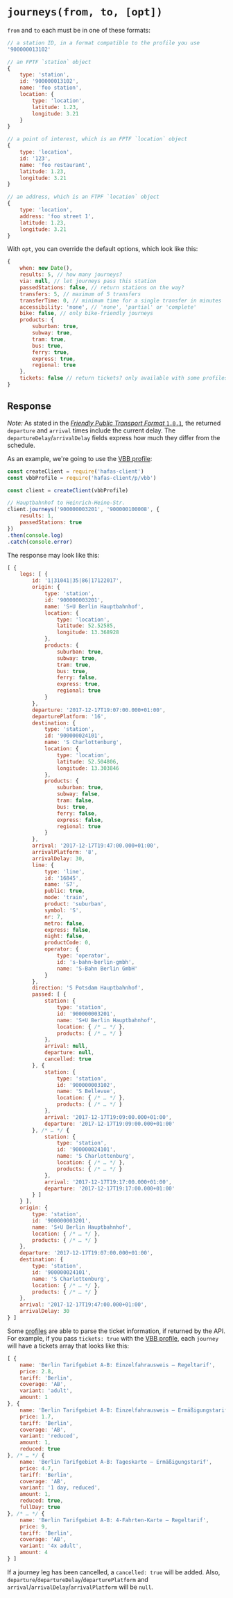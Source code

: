 # `journeys(from, to, [opt])`

`from` and `to` each must be in one of these formats:

```js
// a station ID, in a format compatible to the profile you use
'900000013102'

// an FPTF `station` object
{
	type: 'station',
	id: '900000013102',
	name: 'foo station',
	location: {
		type: 'location',
		latitude: 1.23,
		longitude: 3.21
	}
}

// a point of interest, which is an FPTF `location` object
{
	type: 'location',
	id: '123',
	name: 'foo restaurant',
	latitude: 1.23,
	longitude: 3.21
}

// an address, which is an FTPF `location` object
{
	type: 'location',
	address: 'foo street 1',
	latitude: 1.23,
	longitude: 3.21
}
```

With `opt`, you can override the default options, which look like this:

```js
{
	when: new Date(),
	results: 5, // how many journeys?
	via: null, // let journeys pass this station
	passedStations: false, // return stations on the way?
	transfers: 5, // maximum of 5 transfers
	transferTime: 0, // minimum time for a single transfer in minutes
	accessibility: 'none', // 'none', 'partial' or 'complete'
	bike: false, // only bike-friendly journeys
	products: {
		suburban: true,
		subway: true,
		tram: true,
		bus: true,
		ferry: true,
		express: true,
		regional: true
	},
	tickets: false // return tickets? only available with some profiles
}
```

## Response

*Note:* As stated in the [*Friendly Public Transport Format* `1.0.1`](https://github.com/public-transport/friendly-public-transport-format/tree/1.0.1), the returned `departure` and `arrival` times include the current delay. The `departureDelay`/`arrivalDelay` fields express how much they differ from the schedule.

As an example, we're going to use the [VBB profile](../p/vbb):

```js
const createClient = require('hafas-client')
const vbbProfile = require('hafas-client/p/vbb')

const client = createClient(vbbProfile)

// Hauptbahnhof to Heinrich-Heine-Str.
client.journeys('900000003201', '900000100008', {
	results: 1,
	passedStations: true
})
.then(console.log)
.catch(console.error)
```

The response may look like this:

```js
[ {
	legs: [ {
		id: '1|31041|35|86|17122017',
		origin: {
			type: 'station',
			id: '900000003201',
			name: 'S+U Berlin Hauptbahnhof',
			location: {
				type: 'location',
				latitude: 52.52585,
				longitude: 13.368928
			},
			products: {
				suburban: true,
				subway: true,
				tram: true,
				bus: true,
				ferry: false,
				express: true,
				regional: true
			}
		},
		departure: '2017-12-17T19:07:00.000+01:00',
		departurePlatform: '16',
		destination: {
			type: 'station',
			id: '900000024101',
			name: 'S Charlottenburg',
			location: {
				type: 'location',
				latitude: 52.504806,
				longitude: 13.303846
			},
			products: {
				suburban: true,
				subway: false,
				tram: false,
				bus: true,
				ferry: false,
				express: false,
				regional: true
			}
		},
		arrival: '2017-12-17T19:47:00.000+01:00',
		arrivalPlatform: '8',
		arrivalDelay: 30,
		line: {
			type: 'line',
			id: '16845',
			name: 'S7',
			public: true,
			mode: 'train',
			product: 'suburban',
			symbol: 'S',
			nr: 7,
			metro: false,
			express: false,
			night: false,
			productCode: 0,
			operator: {
				type: 'operator',
				id: 's-bahn-berlin-gmbh',
				name: 'S-Bahn Berlin GmbH'
			}
		},
		direction: 'S Potsdam Hauptbahnhof',
		passed: [ {
			station: {
				type: 'station',
				id: '900000003201',
				name: 'S+U Berlin Hauptbahnhof',
				location: { /* … */ },
				products: { /* … */ }
			},
			arrival: null,
			departure: null,
			cancelled: true
		}, {
			station: {
				type: 'station',
				id: '900000003102',
				name: 'S Bellevue',
				location: { /* … */ },
				products: { /* … */ }
			},
			arrival: '2017-12-17T19:09:00.000+01:00',
			departure: '2017-12-17T19:09:00.000+01:00'
		}, /* … */ {
			station: {
				type: 'station',
				id: '900000024101',
				name: 'S Charlottenburg',
				location: { /* … */ },
				products: { /* … */ }
			},
			arrival: '2017-12-17T19:17:00.000+01:00',
			departure: '2017-12-17T19:17:00.000+01:00'
		} ]
	} ],
	origin: {
		type: 'station',
		id: '900000003201',
		name: 'S+U Berlin Hauptbahnhof',
		location: { /* … */ },
		products: { /* … */ }
	},
	departure: '2017-12-17T19:07:00.000+01:00',
	destination: {
		type: 'station',
		id: '900000024101',
		name: 'S Charlottenburg',
		location: { /* … */ },
		products: { /* … */ }
	},
	arrival: '2017-12-17T19:47:00.000+01:00',
	arrivalDelay: 30
} ]
```

Some [profiles](../p) are able to parse the ticket information, if returned by the API. For example, if you pass `tickets: true` with the [VBB profile](../p/vbb), each `journey` will have a tickets array that looks like this:

```js
[ {
	name: 'Berlin Tarifgebiet A-B: Einzelfahrausweis – Regeltarif',
	price: 2.8,
	tariff: 'Berlin',
	coverage: 'AB',
	variant: 'adult',
	amount: 1
}, {
	name: 'Berlin Tarifgebiet A-B: Einzelfahrausweis – Ermäßigungstarif',
	price: 1.7,
	tariff: 'Berlin',
	coverage: 'AB',
	variant: 'reduced',
	amount: 1,
	reduced: true
}, /* … */ {
	name: 'Berlin Tarifgebiet A-B: Tageskarte – Ermäßigungstarif',
	price: 4.7,
	tariff: 'Berlin',
	coverage: 'AB',
	variant: '1 day, reduced',
	amount: 1,
	reduced: true,
	fullDay: true
}, /* … */ {
	name: 'Berlin Tarifgebiet A-B: 4-Fahrten-Karte – Regeltarif',
	price: 9,
	tariff: 'Berlin',
	coverage: 'AB',
	variant: '4x adult',
	amount: 4
} ]
```

If a journey leg has been cancelled, a `cancelled: true` will be added. Also, `departure`/`departureDelay`/`departurePlatform` and `arrival`/`arrivalDelay`/`arrivalPlatform` will be `null`.
